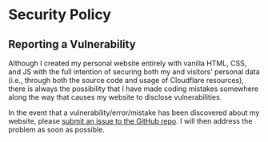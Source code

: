# Security Policy

## Reporting a Vulnerability

Although I created my personal website entirely with vanilla HTML, CSS, and JS
with the full intention of securing both my and visitors' personal data (i.e.,
through both the source code and usage of Cloudflare resources), there is always
the possibility that I have made coding mistakes somewhere along the way that
causes my website to disclose vulnerabilities.

In the event that a vulnerability/error/mistake has been discovered about my
website, please [submit an issue to the GitHub repo](https://github.com/PaulTran47/paultran47.github.io/issues).
I will then address the problem as soon as possible.

